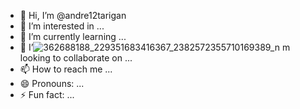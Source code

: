 - 👋 Hi, I’m @andre12tarigan
- 👀 I’m interested in ...
- 🌱 I’m currently learning ...
- 💞️ I’![362688188_229351683416367_2382572355710169389_n](https://github.com/andre12tarigan/andre12tarigan/assets/162258970/33d65ddd-b8da-478b-b77a-a3612063b9ee)
m looking to collaborate on ...
- 📫 How to reach me ...
- 😄 Pronouns: ...
- ⚡ Fun fact: ...

<!---
andre12tarigan/andre12tarigan is a ✨ special ✨ repository because its `README.md` (this file) appears on your GitHub profile.
You can click the Preview link to take a look at your changes.
--->
